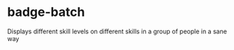 # badge-batch
Displays different skill levels on different skills in a group of people in a sane way
